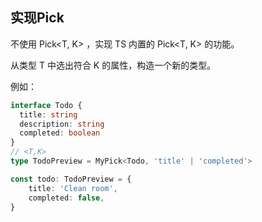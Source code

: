 ## 实现Pick
不使用 Pick<T, K> ，实现 TS 内置的 Pick<T, K> 的功能。

从类型 T 中选出符合 K 的属性，构造一个新的类型。

例如：
``` ts
interface Todo {
  title: string
  description: string
  completed: boolean
}
// <T,K>
type TodoPreview = MyPick<Todo, 'title' | 'completed'>

const todo: TodoPreview = {
    title: 'Clean room',
    completed: false,
}
```